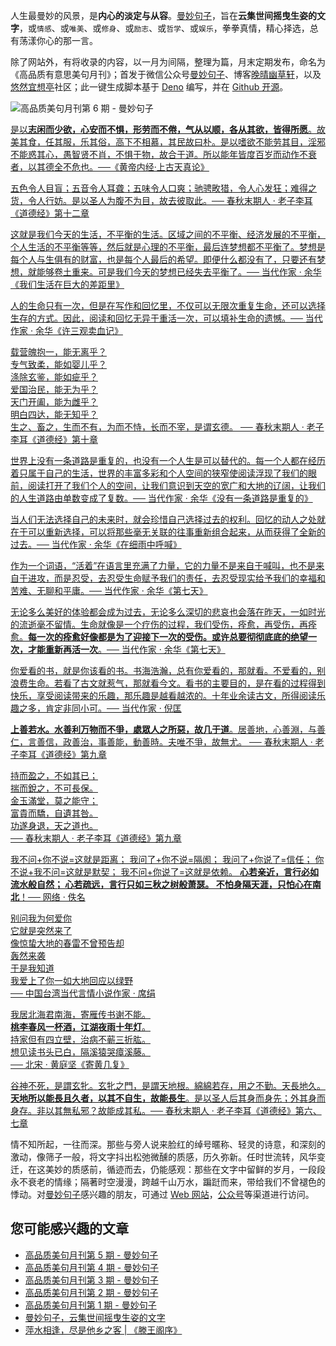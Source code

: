 人生最曼妙的风景，是**内心的淡定与从容**。[曼妙句子](https://read.lovejade.cn/)，旨在**云集世间摇曳生姿的文字**，或`情感`、或`唯美`、或`修身`、或`励志`、或`哲学`、或`娱乐`，拳拳真情，精心择选，总有荡漾你心的那一言。

除了网站外，有将收录的内容，以一月为间隔，整理为篇，月末定期发布，命名为《高品质有意思美句月刊》；首发于微信公众号[曼妙句子](https://mp.weixin.qq.com/mp/appmsgalbum?__biz=Mzk0NzI5NjQ3Mg==&action=getalbum&album_id=2103726193429512196)、博客[晚晴幽草轩](https://www.jeffjade.com)，以及[悠然宜想亭](https://forum.lovejade.cn/)社区；此一键生成脚本基于 [Deno](https://nicelinks.site/post/602d30aad099ff5688618591) 编写，并在 [Github 开源](https://github.com/nicejade/sentences-monthly-newsletter)。

![高品质美句月刊第 6 期 - 曼妙句子](https://image.nicelinks.site/jpg/nice-links-006.jpg)

[是以**志闲而少欲，心安而不惧，形劳而不倦，气从以顺，各从其欲，皆得所愿**。故美其食，任其服，乐其俗，高下不相慕，其民故曰朴。是以嗜欲不能劳其目，淫邪不能惑其心，愚智贤不肖，不惧于物，故合于道。所以能年皆度百岁而动作不衰者，以其德全不危也。──《黄帝内经·上古天真论》](https://read.lovejade.cn/p/62453de7f3075206b7478035)

[五色令人目盲；五音令人耳聋；五味令人口爽；驰骋畋猎，令人心发狂；难得之货，令人行妨。是以圣人为腹不为目，故去彼取此。── 春秋末期人 · 老子李耳《道德经》第十二章](https://read.lovejade.cn/p/623f0d99006c7408774a7c16)

[这就是我们今天的生活，不平衡的生活。区域之间的不平衡、经济发展的不平衡，个人生活的不平衡等等，然后就是心理的不平衡，最后连梦想都不平衡了。梦想是每个人与生俱有的财富，也是每个人最后的希望。即便什么都没有了，只要还有梦想，就能够卷土重来。可是我们今天的梦想已经失去平衡了。── 当代作家 · 余华《我们生活在巨大的差距里》](https://read.lovejade.cn/p/623eb381006c7408774a7c15)

[人的生命只有一次，但是在写作和回忆里，不仅可以无限次重复生命，还可以选择生存的方式。因此，阅读和回忆无异于重活一次，可以填补生命的遗憾。── 当代作家 · 余华《许三观卖血记》](https://read.lovejade.cn/p/623eb293006c7408774a7c14)

[载营魄抱一，能无离乎？  
专气致柔，能如婴儿乎？  
涤除玄鉴，能如疵乎？  
爱国治民，能无为乎？  
天门开阖，能为雌乎？  
明白四达，能无知乎？  
生之、畜之，生而不有，为而不恃，长而不宰，是谓玄德。
── 春秋末期人 · 老子李耳《道德经》第十章](https://read.lovejade.cn/p/623ded23006c7408774a7c13)

[世界上没有一条道路是重复的，也没有一个人生是可以替代的。每一个人都在经历着只属于自己的生活，世界的丰富多彩和个人空间的狭窄使阅读浮现了我们的眼前，阅读打开了我们个人的空间，让我们意识到天空的宽广和大地的辽阔，让我们的人生道路由单数变成了复数。── 当代作家 · 余华《没有一条道路是重复的》](https://read.lovejade.cn/p/623de49b006c7408774a7c12)

[当人们无法选择自己的未来时，就会珍惜自己选择过去的权利。回忆的动人之处就在于可以重新选择，可以将那些毫无关联的往事重新组合起来，从而获得了全新的过去。── 当代作家 · 余华《在细雨中呼喊》](https://read.lovejade.cn/p/623ddeea006c7408774a7c11)

[作为一个词语，“活着”在语言里充满了力量，它的力量不是来自于喊叫，也不是来自于进攻，而是忍受，去忍受生命赋予我们的责任，去忍受现实给予我们的幸福和苦难、无聊和平庸。── 当代作家 · 余华《第七天》](https://read.lovejade.cn/p/623dc03a006c7408774a7c10)

[无论多么美好的体验都会成为过去，无论多么深切的悲哀也会落在昨天，一如时光的流逝毫不留情。生命就像是一个疗伤的过程，我们受伤，痊愈，再受伤，再痊愈。**每一次的痊愈好像都是为了迎接下一次的受伤。或许总要彻彻底底的绝望一次，才能重新再活一次**。── 当代作家 · 余华《第七天》](https://read.lovejade.cn/p/623b34c2006c7408774a7c0d)

[你爱看的书，就是你该看的书。书海浩瀚，总有你爱看的，那就看。不爱看的，别浪费生命。若看了古文就惹气，那就看今文。看书的主要目的，是在看的过程得到快乐，享受阅读带来的乐趣，那乐趣是越看越浓的。十年业余读古文，所得阅读乐趣之多，肯定非同小可。── 当代作家 · 倪匡](https://read.lovejade.cn/p/622e1bac6b1cb73bee890062)

[**上善若水。水善利万物而不爭，處眾人之所惡，故几于道**。居善地，心善淵，与善仁，言善信，政善治，事善能，動善時。夫唯不爭，故無尤。
── 春秋末期人 · 老子李耳《道德经》第九章](https://read.lovejade.cn/p/622a0a614e5ca071558f95b9)

[持而盈之，不如其已；  
揣而銳之，不可長保。  
金玉滿堂，莫之能守；  
富貴而驕，自遺其咎。  
功遂身退，天之道也。  
── 春秋末期人 · 老子李耳《道德经》第九章](https://read.lovejade.cn/p/622a098b4e5ca071558f95b8)

[我不问+你不说=这就是距离； 我问了+你不说=隔阂； 我问了+你说了=信任； 你不说+我不问=这就是默契； 我不问+你说了=这就是依赖。 **心若亲近，言行必如流水般自然； 心若疏远，言行只如三秋之树般萧瑟。 不怕身隔天涯，只怕心在南北**！── 网络 · 佚名](https://read.lovejade.cn/p/62277390083a7f3765fd8fa5)

[别问我为何爱你  
它就是突然来了  
像惊蛰大地的春雷不曾预告却  
轰然来袭  
于是我知道  
我爱上了你一如大地回应以绿野  
── 中国台湾当代言情小说作家 · 席绢](https://read.lovejade.cn/p/622772ab083a7f3765fd8fa4)

[我居北海君南海，寄雁传书谢不能。  
**桃李春风一杯酒，江湖夜雨十年灯**。  
持家但有四立壁，治病不蕲三折肱。  
想见读书头已白，隔溪猿哭瘴溪藤。  
── 北宋 · 黄庭坚《寄黄几复》](https://read.lovejade.cn/p/62236c3eee9e5b437752d2f9)

[谷神不死，是謂玄牝。玄牝之門，是謂天地根。綿綿若存，用之不勤。天長地久。**天地所以能長且久者，以其不自生，故能長生**。是以圣人后其身而身先；外其身而身存。非以其無私邪？故能成其私。── 春秋末期人 · 老子李耳《道德经》第六、七章](https://read.lovejade.cn/p/621e45199d58ff38419a3e63)

情不知所起，一往而深。那些与旁人说来脸红的绰号暱称、轻灵的诗意，和深刻的激动，像筛子一般，将文字抖出松弛微醺的质感，历久弥新。任时世流转，风华变迁，在这美妙的质感前，循迹而去，仍能感观：那些在文字中留鲜的岁月，一段段永不衰老的情缘；隔著时空漫漫，跨越千山万水，蹁跹而来，带给我们不曾褪色的悸动。对[曼妙句子](http://read.lovejade.cn/)感兴趣的朋友，可通过 [Web 网站](http://read.lovejade.cn/)，[公众号](https://mp.weixin.qq.com/mp/appmsgalbum?__biz=Mzk0NzI5NjQ3Mg==&action=getalbum&album_id=2103726193429512196)等渠道进行访问。

## 您可能感兴趣的文章

- [高品质美句月刊第 5 期 - 曼妙句子](https://forum.lovejade.cn/d/153-5)
- [高品质美句月刊第 4 期 - 曼妙句子](https://forum.lovejade.cn/d/144-4)
- [高品质美句月刊第 3 期 - 曼妙句子](https://forum.lovejade.cn/d/136-3)
- [高品质美句月刊第 2 期 - 曼妙句子](https://forum.lovejade.cn/d/124-2)
- [高品质美句月刊第 1 期 - 曼妙句子](https://forum.lovejade.cn/d/113-1)
- [曼妙句子，云集世间摇曳生姿的文字](https://forum.lovejade.cn/d/111)
- [萍水相逢，尽是他乡之客 | 《滕王阁序》](https://forum.lovejade.cn/d/73)
